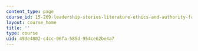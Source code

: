 ```yaml
---
content_type: page
course_id: 15-269-leadership-stories-literature-ethics-and-authority-fall-2015
layout: course_home
title: ''
type: course
uid: 493e4802-c4cc-06fa-585d-954ce62be4a7
---
```

